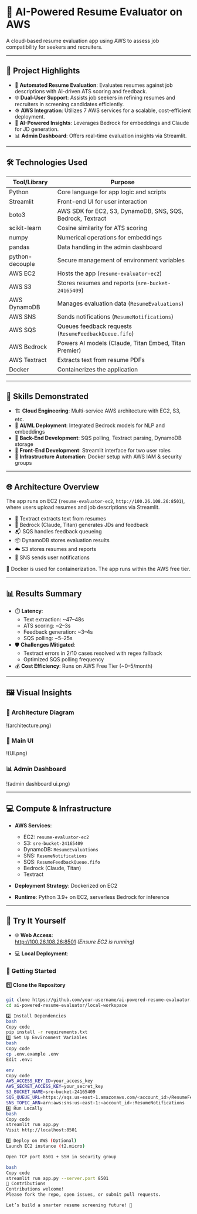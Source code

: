 # 🤖 AI-Powered Resume Evaluator on AWS

A cloud-based resume evaluation app using AWS to assess job compatibility for seekers and recruiters.

---

## 🚀 Project Highlights

- 📄 **Automated Resume Evaluation**: Evaluates resumes against job descriptions with AI-driven ATS scoring and feedback.  
- 🌐 **Dual-User Support**: Assists job seekers in refining resumes and recruiters in screening candidates efficiently.  
- ⚙️ **AWS Integration**: Utilizes 7 AWS services for a scalable, cost-efficient deployment.  
- 🧠 **AI-Powered Insights**: Leverages Bedrock for embeddings and Claude for JD generation.  
- 📊 **Admin Dashboard**: Offers real-time evaluation insights via Streamlit.

---

## 🛠️ Technologies Used

| Tool/Library     | Purpose                                                                 |
|------------------|-------------------------------------------------------------------------|
| Python           | Core language for app logic and scripts                                 |
| Streamlit        | Front-end UI for user interaction                                       |
| boto3            | AWS SDK for EC2, S3, DynamoDB, SNS, SQS, Bedrock, Textract              |
| scikit-learn     | Cosine similarity for ATS scoring                                       |
| numpy            | Numerical operations for embeddings                                     |
| pandas           | Data handling in the admin dashboard                                    |
| python-decouple  | Secure management of environment variables                              |
| AWS EC2          | Hosts the app (`resume-evaluator-ec2`)                                  |
| AWS S3           | Stores resumes and reports (`sre-bucket-24165409`)                      |
| AWS DynamoDB     | Manages evaluation data (`ResumeEvaluations`)                           |
| AWS SNS          | Sends notifications (`ResumeNotifications`)                             |
| AWS SQS          | Queues feedback requests (`ResumeFeedbackQueue.fifo`)                   |
| AWS Bedrock      | Powers AI models (Claude, Titan Embed, Titan Premier)                   |
| AWS Textract     | Extracts text from resume PDFs                                          |
| Docker           | Containerizes the application                                           |

---

## 🧠 Skills Demonstrated

- 🏗️ **Cloud Engineering**: Multi-service AWS architecture with EC2, S3, etc.  
- 🤖 **AI/ML Deployment**: Integrated Bedrock models for NLP and embeddings  
- 🧰 **Back-End Development**: SQS polling, Textract parsing, DynamoDB storage  
- 🎨 **Front-End Development**: Streamlit interface for two user roles  
- 🧱 **Infrastructure Automation**: Docker setup with AWS IAM & security groups  

---

## 🌐 Architecture Overview

The app runs on EC2 (`resume-evaluator-ec2`, `http://100.26.108.26:8501`), where users upload resumes and job descriptions via Streamlit.

- 📝 Textract extracts text from resumes
- 🧠 Bedrock (Claude, Titan) generates JDs and feedback
- 📬 SQS handles feedback queueing
- 📦 DynamoDB stores evaluation results
- ☁️ S3 stores resumes and reports
- 🔔 SNS sends user notifications

🧱 Docker is used for containerization. The app runs within the AWS free tier.

---

## 📊 Results Summary

- ⏱️ **Latency**:
  - Text extraction: ~47–48s
  - ATS scoring: ~2–3s
  - Feedback generation: ~3–4s
  - SQS polling: ~5–25s
- 🛡️ **Challenges Mitigated**:
  - Textract errors in 2/10 cases resolved with regex fallback
  - Optimized SQS polling frequency
- 💰 **Cost Efficiency**: Runs on AWS Free Tier (~$0–$5/month)

---

## 🖼️ Visual Insights

### 🧩 Architecture Diagram  
!(architecture.png)

### 💼 Main UI  
!(UI.png)

### 📊 Admin Dashboard  
!(admin dashboard ui.png)

---

## 💻 Compute & Infrastructure

- **AWS Services**:
  - EC2: `resume-evaluator-ec2`
  - S3: `sre-bucket-24165409`
  - DynamoDB: `ResumeEvaluations`
  - SNS: `ResumeNotifications`
  - SQS: `ResumeFeedbackQueue.fifo`
  - Bedrock (Claude, Titan)
  - Textract

- **Deployment Strategy**: Dockerized on EC2  
- **Runtime**: Python 3.9+ on EC2, serverless Bedrock for inference

---

## 🧪 Try It Yourself

- 🌐 **Web Access**:  
  http://100.26.108.26:8501 *(Ensure EC2 is running)*

- 💻 **Local Deployment**:

### 🔧 Getting Started

#### 1️⃣ Clone the Repository
```bash
git clone https://github.com/your-username/ai-powered-resume-evaluator.git
cd ai-powered-resume-evaluator/local-workspace

2️⃣ Install Dependencies
bash
Copy code
pip install -r requirements.txt
3️⃣ Set Up Environment Variables
bash
Copy code
cp .env.example .env
Edit .env:

env
Copy code
AWS_ACCESS_KEY_ID=your_access_key
AWS_SECRET_ACCESS_KEY=your_secret_key
S3_BUCKET_NAME=sre-bucket-24165409
SQS_QUEUE_URL=https://sqs.us-east-1.amazonaws.com/<account_id>/ResumeFeedbackQueue
SNS_TOPIC_ARN=arn:aws:sns:us-east-1:<account_id>:ResumeNotifications
4️⃣ Run Locally
bash
Copy code
streamlit run app.py
Visit http://localhost:8501

5️⃣ Deploy on AWS (Optional)
Launch EC2 instance (t2.micro)

Open TCP port 8501 + SSH in security group

bash
Copy code
streamlit run app.py --server.port 8501
🤝 Contributions
Contributions welcome!
Please fork the repo, open issues, or submit pull requests.

Let’s build a smarter resume screening future! 🌟
